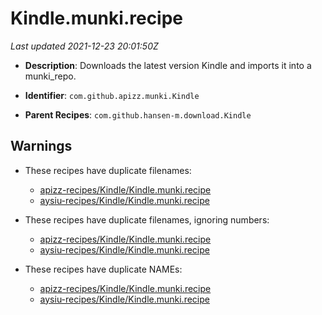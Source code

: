 # Kindle.munki.recipe

_Last updated 2021-12-23 20:01:50Z_

- **Description**: Downloads the latest version Kindle and imports it into a munki_repo.

- **Identifier**: `com.github.apizz.munki.Kindle`

- **Parent Recipes**: `com.github.hansen-m.download.Kindle`


## Warnings

- These recipes have duplicate filenames:
    - [apizz-recipes/Kindle/Kindle.munki.recipe](/autopkg-dupe-tracker/apizz-recipes/Kindle/Kindle.munki.recipe)
    - [aysiu-recipes/Kindle/Kindle.munki.recipe](/autopkg-dupe-tracker/aysiu-recipes/Kindle/Kindle.munki.recipe)

- These recipes have duplicate filenames, ignoring numbers:
    - [apizz-recipes/Kindle/Kindle.munki.recipe](/autopkg-dupe-tracker/apizz-recipes/Kindle/Kindle.munki.recipe)
    - [aysiu-recipes/Kindle/Kindle.munki.recipe](/autopkg-dupe-tracker/aysiu-recipes/Kindle/Kindle.munki.recipe)

- These recipes have duplicate NAMEs:
    - [apizz-recipes/Kindle/Kindle.munki.recipe](/autopkg-dupe-tracker/apizz-recipes/Kindle/Kindle.munki.recipe)
    - [aysiu-recipes/Kindle/Kindle.munki.recipe](/autopkg-dupe-tracker/aysiu-recipes/Kindle/Kindle.munki.recipe)